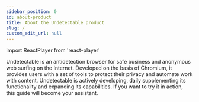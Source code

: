 ```yaml
---
sidebar_position: 0
id: about-product
title: About the Undetectable product
slug: /
custom_edit_url: null
---
```

import ReactPlayer from 'react-player'

Undetectable is an antidetection browser for safe business and anonymous web surfing on the Internet. Developed on the basis of Chromium, it provides users with a set of tools to protect their privacy and automate work with content. Undetectable is actively developing, daily supplementing its functionality and expanding its capabilities.
If you want to try it in action, this guide will become your assistant.